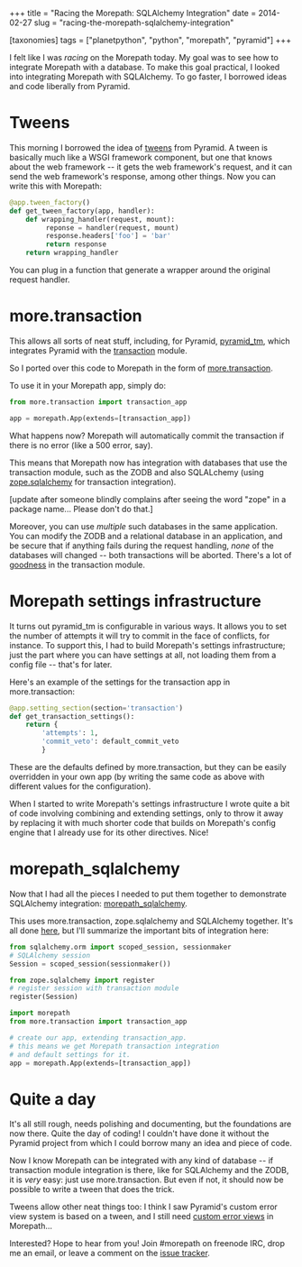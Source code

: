 +++
title = "Racing the Morepath: SQLAlchemy Integration"
date = 2014-02-27
slug = "racing-the-morepath-sqlalchemy-integration"

[taxonomies]
tags = ["planetpython", "python", "morepath", "pyramid"]
+++

I felt like I was *racing* on the Morepath today. My goal was to see how
to integrate Morepath with a database. To make this goal practical, I
looked into integrating Morepath with SQLAlchemy. To go faster, I
borrowed ideas and code liberally from Pyramid.

# Tweens

This morning I borrowed the idea of
[tweens](http://docs.pylonsproject.org/projects/pyramid/en/latest/narr/hooks.html#registering-tweens)
from Pyramid. A tween is basically much like a WSGI framework component,
but one that knows about the web framework -- it gets the web
framework's request, and it can send the web framework's response, among
other things. Now you can write this with Morepath:

``` python
@app.tween_factory()
def get_tween_factory(app, handler):
    def wrapping_handler(request, mount):
         reponse = handler(request, mount)
         response.headers['foo'] = 'bar'
         return response
    return wrapping_handler
```

You can plug in a function that generate a wrapper around the original
request handler.

# more.transaction

This allows all sorts of neat stuff, including, for Pyramid,
[pyramid_tm](http://docs.pylonsproject.org/projects/pyramid_tm/en/latest/),
which integrates Pyramid with the
[transaction](https://pypi.python.org/pypi/transaction) module.

So I ported over this code to Morepath in the form of
[more.transaction](https://github.com/morepath/more.transaction).

To use it in your Morepath app, simply do:

``` python
from more.transaction import transaction_app

app = morepath.App(extends=[transaction_app])
```

What happens now? Morepath will automatically commit the transaction if
there is no error (like a 500 error, say).

This means that Morepath now has integration with databases that use the
transaction module, such as the ZODB and also SQLALchemy (using
[zope.sqlalchemy](https://pypi.python.org/pypi/zope.sqlalchemy) for
transaction integration).

\[update after someone blindly complains after seeing the word "zope" in
a package name... Please don't do that.\]

Moreover, you can use *multiple* such databases in the same application.
You can modify the ZODB and a relational database in an application, and
be secure that if anything fails during the request handling, *none* of
the databases will changed -- both transactions will be aborted. There's
a lot of
[goodness](http://zodb.readthedocs.org/en/latest/transactions.html) in
the transaction module.

# Morepath settings infrastructure

It turns out pyramid_tm is configurable in various ways. It allows you
to set the number of attempts it will try to commit in the face of
conflicts, for instance. To support this, I had to build Morepath's
settings infrastructure; just the part where you can have settings at
all, not loading them from a config file -- that's for later.

Here's an example of the settings for the transaction app in
more.transaction:

``` python
@app.setting_section(section='transaction')
def get_transaction_settings():
    return {
        'attempts': 1,
        'commit_veto': default_commit_veto
        }
```

These are the defaults defined by more.transaction, but they can be
easily overridden in your own app (by writing the same code as above
with different values for the configuration).

When I started to write Morepath's settings infrastructure I wrote quite
a bit of code involving combining and extending settings, only to throw
it away by replacing it with much shorter code that builds on Morepath's
config engine that I already use for its other directives. Nice!

# morepath_sqlalchemy

Now that I had all the pieces I needed to put them together to
demonstrate SQLAlchemy integration:
[morepath_sqlalchemy](https://github.com/morepath/morepath_sqlalchemy).

This uses more.transaction, zope.sqlalchemy and SQLAlchemy together.
It's all done
[here](https://github.com/morepath/morepath_sqlalchemy/blob/master/morepath_sqlalchemy/main.py),
but I'll summarize the important bits of integration here:

``` python
from sqlalchemy.orm import scoped_session, sessionmaker
# SQLAlchemy session
Session = scoped_session(sessionmaker())

from zope.sqlalchemy import register
# register session with transaction module
register(Session)

import morepath
from more.transaction import transaction_app

# create our app, extending transaction_app.
# this means we get Morepath transaction integration
# and default settings for it.
app = morepath.App(extends=[transaction_app])
```

# Quite a day

It's all still rough, needs polishing and documenting, but the
foundations are now there. Quite the day of coding! I couldn't have done
it without the Pyramid project from which I could borrow many an idea
and piece of code.

Now I know Morepath can be integrated with any kind of database -- if
transaction module integration is there, like for SQLAlchemy and the
ZODB, it is *very* easy: just use more.transaction. But even if not, it
should now be possible to write a tween that does the trick.

Tweens allow other neat things too: I think I saw Pyramid's custom error
view system is based on a tween, and I still need [custom error
views](https://github.com/morepath/morepath/issues/15) in Morepath...

Interested? Hope to hear from you! Join \#morepath on freenode IRC, drop
me an email, or leave a comment on the [issue
tracker](https://github.com/morepath/morepath/issues?milestone=1&state=open).

